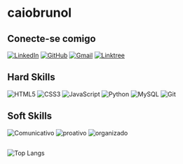 # caiobrunol

## Conecte-se comigo
[![LinkedIn](https://img.shields.io/badge/LinkedIn-100000?style=for-the-badge&logo=linkedin&logoColor=white)](https://www.linkedin.com/in/caio-bruno-0807a323a/)
[![GitHub](https://img.shields.io/badge/GitHub-100000?style=for-the-badge&logo=github&logoColor=white)](https://github.com/CaioBrunoL)
[![Gmail](https://img.shields.io/badge/Gmail-100000?style=for-the-badge&logo=gmail&logoColor=white)](mailto:kaiiobrunos2@gmail.com)
[![Linktree](https://img.shields.io/badge/linktree-100000?style=for-the-badge&logo=linktree&logoColor=white)](https://caiobrunol.github.io/DevLinks/)

## Hard Skills
![HTML5](https://img.shields.io/badge/HTML5-100000?style=for-the-badge&logo=html5&logoColor=white)
![CSS3](https://img.shields.io/badge/CSS3-100000?style=for-the-badge&logo=css3&logoColor=white)
![JavaScript](https://img.shields.io/badge/JavaScript-100000?style=for-the-badge&logo=javascript&logoColor=white)
![Python](https://img.shields.io/badge/python-100000?style=for-the-badge&logo=python&logoColor=white)
![MySQL](https://img.shields.io/badge/MySQL-100000?style=for-the-badge&logo=mysql&logoColor=white)
![Git](https://img.shields.io/badge/GIT-100000?style=for-the-badge&logo=git&logoColor=white)


## Soft Skills 
![Comunicativo](https://img.shields.io/badge/comunicativo-100000?style=for-the-badge&logo=&logoColor=white)
![proativo](https://img.shields.io/badge/proativo-100000?style=for-the-badge&logo=&logoColor=white)
![organizado](https://img.shields.io/badge/organizado-100000?style=for-the-badge&logo=&logoColor=white)

##
![Top Langs](https://github-readme-stats-git-masterrstaa-rickstaa.vercel.app/api/top-langs/?username=caiobrunol&layout=compact&bg_color=100000&border_color=100000&title_color=ffffff&text_color=FFF)

